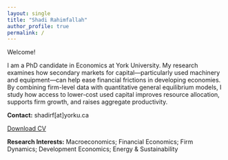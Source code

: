 ```yaml
---
layout: single
title: "Shadi Rahimfallah"
author_profile: true
permalink: /
---
```

Welcome!

I am a PhD candidate in Economics at York University. My research examines how secondary markets for capital—particularly used machinery and equipment—can help ease financial frictions in developing economies. By combining firm-level data with quantitative general equilibrium models, I study how access to lower-cost used capital improves resource allocation, supports firm growth, and raises aggregate productivity.

**Contact:** shadirf[at]yorku.ca
 
<a href="/files/cv.pdf" target="_blank" class="btn btn--primary">Download CV</a>
 

**Research Interests:** Macroeconomics; Financial Economics; Firm Dynamics; Development Economics; Energy & Sustainability


